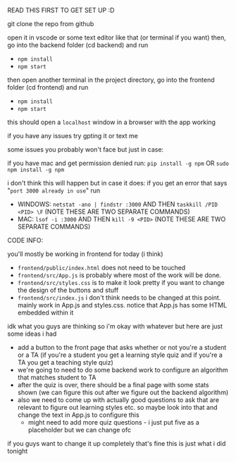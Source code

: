 READ THIS FIRST TO GET SET UP :D

git clone the repo from github

open it in vscode or some text editor like that (or terminal if you want)
then, go into the backend folder (cd backend) and run
- `npm install`
- `npm start`

then open another terminal in the project directory, go into the frontend folder (cd frontend) and run
- `npm install`
- `npm start`

this should open a `localhost` window in a browser with the app working

if you have any issues try gpting it or text me

some issues you probably won't face but just in case:

if you have mac and get permission denied run: `pip install -g npm` OR `sudo npm install -g npm`

i don't think this will happen but in case it does: if you get an error that says "`port 3000 already in use`" run

- WINDOWS: `netstat -ano | findstr :3000` AND THEN `taskkill /PID <PID> \F` (NOTE THESE ARE TWO SEPARATE COMMANDS)
- MAC: `lsof -i :3000` AND THEN `kill -9 <PID>` (NOTE THESE ARE TWO SEPARATE COMMANDS)

CODE INFO:

you'll mostly be working in frontend for today (i think)
- `frontend/public/index.html` does not need to be touched
- `frontend/src/App.js` is probably where most of the work will be done. 
- `frontend/src/styles.css` is to make it look pretty if you want to change the design of the buttons and stuff
- `frontend/src/index.js` i don't think needs to be changed at this point. mainly work in App.js and styles.css. notice that App.js has some HTML embedded within it


idk what you guys are thinking so i'm okay with whatever but here are just some ideas i had
- add a button to the front page that asks whether or not you're a student or a TA (if you're a student you get a learning style quiz and if you're a TA you get a teaching style quiz)
- we're going to need to do some backend work to configure an algorithm that matches student to TA
- after the quiz is over, there should be a final page with some stats shown (we can figure this out after we figure out the backend algorithm)
- also we need to come up with actually good questions to ask that are relevant to figure out learning styles etc. so maybe look into that and change the text in App.js to configure this
    - might need to add more quiz questions - i just put five as a placeholder but we can change ofc

if you guys want to change it up completely that's fine this is just what i did tonight